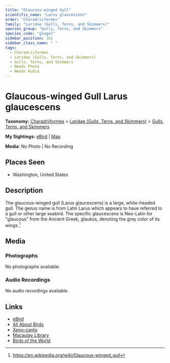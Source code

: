 ```yaml
---
title: "Glaucous-winged Gull"
scientific_name: "Larus glaucescens"
order: "Charadriiformes"
family: "Laridae (Gulls, Terns, and Skimmers)"
species_group: "Gulls, Terns, and Skimmers"
species_code: "glwgul"
sidebar_position: 161
sidebar_class_name: " "
tags: 
  - Charadriiformes
  - Laridae (Gulls, Terns, and Skimmers)
  - Gulls, Terns, and Skimmers
  - Needs Photo
  - Needs Audio
---
```


# Glaucous-winged Gull <span className='sci_name'>Larus glaucescens</span>

**Taxonomy:** [Charadriiformes](/tags/charadriiformes) > [Laridae (Gulls, Terns, and Skimmers)](/tags/laridae-gulls-terns-and-skimmers) > [Gulls, Terns, and Skimmers](/tags/gulls-terns-and-skimmers)

**My Sightings:** [eBird](https://ebird.org/lifelist?r=world&time=life&spp=glwgul) | [Map](/map?species_code=glwgul)

**Media**: No Photo | No Recording

## Places Seen

* Washington, United States

## Description
The glaucous-winged gull (Larus glaucescens) is a large, white-headed gull. The genus name is from Latin Larus which appears to have referred to a gull or other large seabird. The specific glaucescens is Neo-Latin for "glaucous" from the Ancient Greek, glaukos, denoting the grey color of its wings.[^1]

[^1]: https://en.wikipedia.org/wiki/Glaucous-winged_gull

## Media
### Photographs
No photographs available.

### Audio Recordings
No audio recordings available.

## Links
* [eBird](https://ebird.org/species/glwgul) 
* [All About Birds](https://www.allaboutbirds.org/guide/glwgul) 
* [Xeno-canto](https://www.xeno-canto.org/species/larus-glaucescens) 
* [Macaulay Library](https://search.macaulaylibrary.org/catalog?taxonCode=glwgul&sort=rating_rank_desc)
* [Birds of the World](https://birdsoftheworld.org/bow/species/glwgul)

